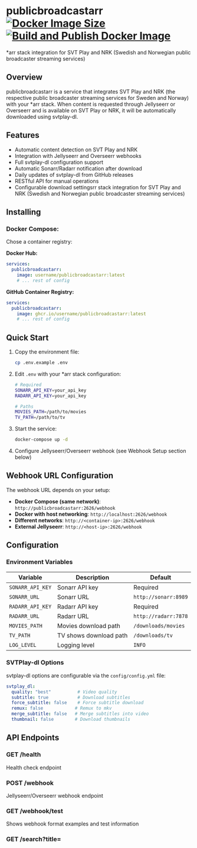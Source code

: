 # publicbroadcastarr [![Docker Image Size](https://img.shields.io/docker/image-size/a0a7/publicbroadcastarr)](https://hub.docker.com/r/a0a7/publicbroadcastarr) [![Build and Publish Docker Image](https://github.com/a0a7/publicbroadcastarr/actions/workflows/docker-publish.yml/badge.svg)](https://github.com/a0a7/publicbroadcastarr/actions/workflows/docker-publish.yml)

*arr stack integration for SVT Play and NRK (Swedish and Norwegian public broadcaster streaming services)

## Overview

publicbroadcastarr is a service that integrates SVT Play and NRK (the respective public broadcaster streaming services for Sweden and Norway) with your *arr stack. When content is requested through Jellyseerr or Overseerr and is available on SVT Play or NRK, it will be automatically downloaded using svtplay-dl.

## Features

- Automatic content detection on SVT Play and NRK
- Integration with Jellyseerr and Overseerr webhooks
- Full svtplay-dl configuration support
- Automatic Sonarr/Radarr notification after download
- Daily updates of svtplay-dl from GitHub releases
- RESTful API for manual operations
- Configurable download settingsrr stack integration for SVT Play and NRK (Swedish and Norwegian public broadcaster streaming services)

## Installing

### Docker Compose: 

Chose a container registry: 

**Docker Hub:**
```yaml
services:
  publicbroadcastarr:
    image: username/publicbroadcastarr:latest
    # ... rest of config
```

**GitHub Container Registry:**
```yaml
services:
  publicbroadcastarr:
    image: ghcr.io/username/publicbroadcastarr:latest
    # ... rest of config
```

## Quick Start

1. Copy the environment file:
   ```bash
   cp .env.example .env
   ```

2. Edit `.env` with your *arr stack configuration:
   ```bash
   # Required
   SONARR_API_KEY=your_api_key
   RADARR_API_KEY=your_api_key
   
   # Paths
   MOVIES_PATH=/path/to/movies
   TV_PATH=/path/to/tv
   ```

3. Start the service:
   ```bash
   docker-compose up -d
   ```

4. Configure Jellyseerr/Overseerr webhook (see Webhook Setup section below)

## Webhook URL Configuration

The webhook URL depends on your setup:

- **Docker Compose (same network)**: `http://publicbroadcastarr:2626/webhook`
- **Docker with host networking**: `http://localhost:2626/webhook`
- **Different networks**: `http://<container-ip>:2626/webhook`
- **External Jellyseerr**: `http://<host-ip>:2626/webhook`

## Configuration

### Environment Variables

| Variable | Description | Default |
|----------|-------------|---------|
| `SONARR_API_KEY` | Sonarr API key | Required |
| `SONARR_URL` | Sonarr URL | `http://sonarr:8989` |
| `RADARR_API_KEY` | Radarr API key | Required |
| `RADARR_URL` | Radarr URL | `http://radarr:7878` |
| `MOVIES_PATH` | Movies download path | `/downloads/movies` |
| `TV_PATH` | TV shows download path | `/downloads/tv` |
| `LOG_LEVEL` | Logging level | `INFO` |

### SVTPlay-dl Options

svtplay-dl options are configurable via the `config/config.yml` file:

```yaml
svtplay_dl:
  quality: "best"          # Video quality
  subtitle: true           # Download subtitles
  force_subtitle: false    # Force subtitle download
  remux: false            # Remux to mkv
  merge_subtitle: false   # Merge subtitles into video
  thumbnail: false        # Download thumbnails
```

## API Endpoints

### GET /health
Health check endpoint

### POST /webhook
Jellyseerr/Overseerr webhook endpoint

### GET /webhook/test
Shows webhook format examples and test information

### GET /search?title=<title>&type=<tv|movie>
Search for content manually

### GET /config
Get current configuration

### POST /config
Update configuration

## Docker Compose Integration

```yaml
version: '3.8'

services:
  publicbroadcastarr:
    build: .
    container_name: publicbroadcastarr
    restart: unless-stopped
    ports:
      - "2626:2626"
    volumes:
      - ./config:/config
      - /path/to/movies:/downloads/movies
      - /path/to/tv:/downloads/tv
    environment:
      - SONARR_API_KEY=your_key
      - RADARR_API_KEY=your_key
    networks:
      - arr-network

networks:
  arr-network:
    external: true
```

## Jellyseerr/Overseerr Webhook Setup

The webhook URL depends on your Docker setup:

### Scenario 1: All services in same Docker Compose network (Recommended)
1. Go to Jellyseerr/Overseerr Settings → Notifications
2. Add a new Webhook notification
3. Set URL to: `http://publicbroadcastarr:2626/webhook`
4. Enable for "Media Requested" events
5. Set request types to both Movies and TV Shows

### Scenario 2: Jellyseerr/Overseerr on host, publicbroadcastarr in Docker
1. Use URL: `http://localhost:2626/webhook`
2. Ensure port 2626 is exposed (already configured in docker-compose.yml)

### Scenario 3: Different Docker networks
1. Use URL: `http://<host-ip>:2626/webhook` where `<host-ip>` is your Docker host IP
2. Alternative: Connect containers to same network

### Scenario 4: Testing webhook manually
```bash
curl -X POST http://localhost:2626/webhook \
  -H "Content-Type: application/json" \
  -d '{"media":{"title":"Example Show","mediaType":"tv"}}'
```


## Requirements

- Docker and Docker Compose
- *arr stack (Jellyseerr/Overseerr, Sonarr, Radarr)
- Network connectivity to Swedish/Norwegian streaming services

## Troubleshooting

### Logs
```bash
docker-compose logs -f publicbroadcastarr
```

### Test Connection
```bash
curl http://localhost:2626/health
```

### Test Webhook Format
```bash
curl http://localhost:2626/webhook/test
```

### Manual Search
```bash
curl "http://localhost:2626/search?title=Example%20Show&type=tv"
```

## Building

### Local Build
```bash
# Build locally
make build

# Test locally
make test

# Run production
make run
```
